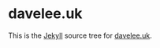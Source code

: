# davelee.uk

This is the [Jekyll](https://jekyllrb.com/) source tree for [davelee.uk](https://davelee.uk/).


